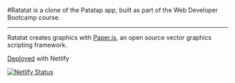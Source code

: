 #Ratatat is a clone of the Patatap app, built as part of the Web Developer Bootcamp course.

---

Ratatat creates graphics with [Paper.js](http://paperjs.org/), an open source vector graphics scripting framework.

[Deployed](https://ratatat.netlify.app/) with Netlify

[![Netlify Status](https://api.netlify.com/api/v1/badges/f0afbdcb-e8d9-484a-a9d9-925d6697355d/deploy-status)](https://app.netlify.com/sites/ratatat/deploys)
